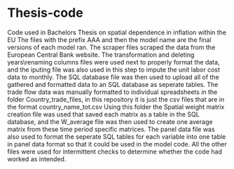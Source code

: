 # Thesis-code
Code used in Bachelors Thesis on spatial dependence in inflation within the EU
The files with the prefix AAA and then the model name are the final versions of each model ran.
The scraper files scraped the data from the European Central Bank website.
The transformation and deleting years\renaming columns files were used next to properly format the data, and the iputing file was also used in this step to impute the unit labor cost data to monthly.
The SQL database file was then used to upload all of the gathered and formatted data to an SQL database as seperate tables.
The trade flow data was manually formatted to individual spreadsheets in the folder Country_trade_files, in this repository it is just the csv files that are in the format country_name_tot.csv
Using this folder the Spatial weight matrix creation file was used that saved each matrix as a table in the SQL database, and the W_average file was then used to create one average matrix from these time period specific matrices.
The panel data file was also used to format the seperate SQL tables for each variable into one table in panel data format so that it could be used in the model code.
All the other files were used for intermittent checks to determine whether the code had worked as intended.
